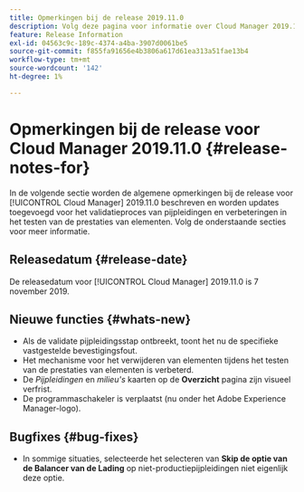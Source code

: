 ```yaml
---
title: Opmerkingen bij de release 2019.11.0
description: Volg deze pagina voor informatie over Cloud Manager 2019.11.0.
feature: Release Information
exl-id: 04563c9c-189c-4374-a4ba-3907d0061be5
source-git-commit: f855fa91656e4b3806a617d61ea313a51fae13b4
workflow-type: tm+mt
source-wordcount: '142'
ht-degree: 1%

---
```


# Opmerkingen bij de release voor Cloud Manager 2019.11.0 {#release-notes-for}

In de volgende sectie worden de algemene opmerkingen bij de release voor [!UICONTROL Cloud Manager] 2019.11.0 beschreven en worden updates toegevoegd voor het validatieproces van pijpleidingen en verbeteringen in het testen van de prestaties van elementen.
Volg de onderstaande secties voor meer informatie.

## Releasedatum {#release-date}

De releasedatum voor [!UICONTROL Cloud Manager] 2019.11.0 is 7 november 2019.

## Nieuwe functies {#whats-new}

* Als de validate pijpleidingsstap ontbreekt, toont het nu de specifieke vastgestelde bevestigingsfout.
* Het mechanisme voor het verwijderen van elementen tijdens het testen van de prestaties van elementen is verbeterd.
* De *Pijpleidingen* en *milieu&#39;s* kaarten op de **Overzicht** pagina zijn visueel verfrist.
* De programmaschakeler is verplaatst (nu onder het Adobe Experience Manager-logo).

## Bugfixes {#bug-fixes}

* In sommige situaties, selecteerde het selecteren van **Skip de optie van de Balancer van de Lading** op niet-productiepijpleidingen niet eigenlijk deze optie.
